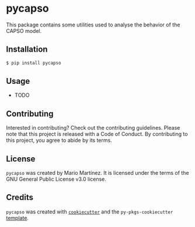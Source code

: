 # pycapso

This package contains some utilities used to analyse the behavior of the CAPSO model.

## Installation

```bash
$ pip install pycapso
```

## Usage

- TODO

## Contributing

Interested in contributing? Check out the contributing guidelines. Please note that this project is released with a Code of Conduct. By contributing to this project, you agree to abide by its terms.

## License

`pycapso` was created by Mario Martínez. It is licensed under the terms of the GNU General Public License v3.0 license.

## Credits

`pycapso` was created with [`cookiecutter`](https://cookiecutter.readthedocs.io/en/latest/) and the `py-pkgs-cookiecutter` [template](https://github.com/py-pkgs/py-pkgs-cookiecutter).
